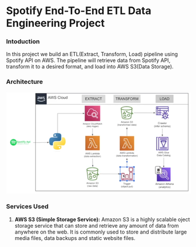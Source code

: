 # Spotify End-To-End ETL Data Engineering Project

### Intoduction
In this project we build an ETL(Extract, Transform, Load) pipeline using Spotify API on AWS. The pipeline will retrieve data from Spotify API, transform it to a desired format, and load into AWS S3(Data Storage).

### Architecture
![Architecture Diagram](https://github.com/LalithaSpoorthy/Spotify-end-to-end-ETL-data-engineering/blob/main/Spotify-etl-data-architecture.png)

### Services Used
1. **AWS S3 (Simple Storage Service):** Amazon S3 is a highly scalable oject storage service that can store and retrieve any amount of data from anywhere on the web. It is commonly used to store and distribute large media files, data backups and static website files.
